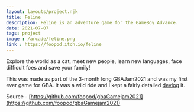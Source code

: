 ```yaml
---
layout: layouts/project.njk
title: Feline
description: Feline is an adventure game for the GameBoy Advance.
date: 2021-07-07
tags: project
image : /arcade/feline.png
link : https://foopod.itch.io/feline
---
```


Explore the world as a cat, meet new people, learn new languages, face difficult foes and save your family!

This was made as part of the 3-month long GBAJam2021 and was my first ever game for GBA. It was a wild ride and I kept a fairly detailed [devlog](https://jonoshields.com/gbagamejam2021/) it.

Source - [https://github.com/foopod/gbaGamejam2021](https://github.com/foopod/gbaGamejam2021)